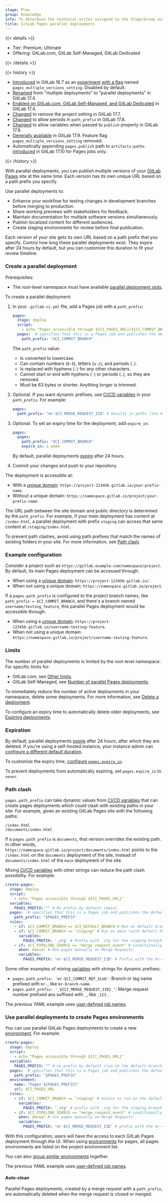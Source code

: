 ```yaml
---
stage: Plan
group: Knowledge
info: To determine the technical writer assigned to the Stage/Group associated with this page, see https://handbook.gitlab.com/handbook/product/ux/technical-writing/#assignments
title: GitLab Pages parallel deployments
---
```


{{< details >}}

- Tier: Premium, Ultimate
- Offering: GitLab.com, GitLab Self-Managed, GitLab Dedicated

{{< /details >}}

{{< history >}}

- [Introduced](https://gitlab.com/gitlab-org/gitlab/-/merge_requests/129534) in GitLab 16.7 as an [experiment](../../../policy/development_stages_support.md) [with a flag](../../feature_flags.md) named `pages_multiple_versions_setting`. Disabled by default.
- [Renamed](https://gitlab.com/gitlab-org/gitlab/-/issues/480195) from "multiple deployments" to "parallel deployments" in GitLab 17.4.
- [Enabled on GitLab.com, GitLab Self-Managed, and GitLab Dedicated](https://gitlab.com/gitlab-org/gitlab/-/issues/422145) in GitLab 17.4.
- [Changed](https://gitlab.com/gitlab-org/gitlab/-/issues/502219) to remove the project setting in GitLab 17.7.
- [Changed](https://gitlab.com/gitlab-org/gitlab/-/issues/507423) to allow periods in `path_prefix` in GitLab 17.8.
- [Changed](https://gitlab.com/gitlab-org/gitlab/-/issues/500000) to allow variables when passed to `publish` property in GitLab 17.9.
- [Generally available](https://gitlab.com/gitlab-org/gitlab/-/issues/487161) in GitLab 17.9. Feature flag `pages_multiple_versions_setting` removed.
- Automatically appending `pages.publish` path to `artifacts:paths` [introduced](https://gitlab.com/gitlab-org/gitlab/-/issues/428018) in GitLab 17.10 for Pages jobs only.

{{< /history >}}

With parallel deployments, you can publish multiple versions of your [GitLab Pages](_index.md)
site at the same time. Each version has its own unique URL based on a path prefix you specify.

Use parallel deployments to:

- Enhance your workflow for testing changes in development branches before merging
  to production.
- Share working previews with stakeholders for feedback.
- Maintain documentation for multiple software versions simultaneously.
- Publish localized content for different audiences.
- Create staging environments for review before final publication.

Each version of your site gets its own URL based on a path prefix that you specify.
Control how long these parallel deployments exist.
They expire after 24 hours by default, but you can customize this duration to fit your review timeline.

### Create a parallel deployment

Prerequisites:

- The root-level namespace must have available [parallel deployment slots](../../gitlab_com/_index.md#other-limits).

To create a parallel deployment:

1. In your `.gitlab-ci.yml` file, add a Pages job with a `path_prefix`:

   ```yaml
   pages:
     stage: deploy
     script:
       - echo "Pages accessible through ${CI_PAGES_URL}/${CI_COMMIT_BRANCH}"
     pages:  # specifies that this is a Pages job and publishes the default public directory
       path_prefix: "$CI_COMMIT_BRANCH"
   ```

   The `path_prefix` value:

   - Is converted to lowercase.
   - Can contain numbers (`0-9`), letters (`a-z`), and periods (`.`).
   - Is replaced with hyphens (`-`) for any other characters.
   - Cannot start or end with hyphens (`-`) or periods (`.`), so they are removed.
   - Must be 63 bytes or shorter. Anything longer is trimmed.

1. Optional. If you want dynamic prefixes, use
   [CI/CD variables](../../../ci/variables/where_variables_can_be_used.md#gitlab-ciyml-file) in your `path_prefix`.
   For example:

   ```yaml
   pages:
     path_prefix: "mr-$CI_MERGE_REQUEST_IID" # Results in paths like mr-123
   ```

1. Optional. To set an expiry time for the deployment, add `expire_in`:

   ```yaml
   pages:
     pages:
       path_prefix: "$CI_COMMIT_BRANCH"
       expire_in: 1 week
   ```

   By default, parallel deployments [expire](#expiration) after 24 hours.

1. Commit your changes and push to your repository.

The deployment is accessible at:

- With a [unique domain](_index.md#unique-domains): `https://project-123456.gitlab.io/your-prefix-name`.
- Without a unique domain: `https://namespace.gitlab.io/project/your-prefix-name`.

The URL path between the site domain and public directory is determined by the `path_prefix`.
For example, if your main deployment has content at `/index.html`, a parallel deployment with prefix
`staging` can access that same content at `/staging/index.html`.

To prevent path clashes, avoid using path prefixes that match the names of existing folders in your site.
For more information, see [Path clash](#path-clash).

### Example configuration

Consider a project such as `https://gitlab.example.com/namespace/project`. By default, its main Pages deployment can be accessed through:

- When using a [unique domain](_index.md#unique-domains): `https://project-123456.gitlab.io/`.
- When not using a unique domain: `https://namespace.gitlab.io/project`.

If a `pages.path_prefix` is configured to the project branch names,
like `path_prefix = $CI_COMMIT_BRANCH`, and there's a
branch named `username/testing_feature`, this parallel Pages deployment would be accessible through:

- When using a [unique domain](_index.md#unique-domains): `https://project-123456.gitlab.io/username-testing-feature`.
- When not using a unique domain: `https://namespace.gitlab.io/project/username-testing-feature`.

### Limits

The number of parallel deployments is limited by the root-level namespace. For
specific limits for:

- GitLab.com, see [Other limits](../../gitlab_com/_index.md#other-limits).
- GitLab Self-Managed, see
  [Number of parallel Pages deployments](../../../administration/instance_limits.md#number-of-parallel-pages-deployments).

To immediately reduce the number of active deployments in your namespace,
delete some deployments. For more information, see
[Delete a deployment](_index.md#delete-a-deployment).

To configure an expiry time to automatically
delete older deployments, see
[Expiring deployments](_index.md#expiring-deployments).

### Expiration

By default, parallel deployments [expire](_index.md#expiring-deployments) after 24 hours,
after which they are deleted. If you're using a self-hosted instance, your instance admin can
[configure a different default duration](../../../administration/pages/_index.md#configure-the-default-expiry-for-parallel-deployments).

To customize the expiry time, [configure `pages.expire_in`](_index.md#expiring-deployments).

To prevent deployments from automatically expiring, set `pages.expire_in` to
`never`.

### Path clash

`pages.path_prefix` can take dynamic values from [CI/CD variables](../../../ci/variables/_index.md)
that can create pages deployments which could clash with existing paths in your site.
For example, given an existing GitLab Pages site with the following paths:

```plaintext
/index.html
/documents/index.html
```

If a `pages.path_prefix` is `documents`, that version overrides the existing path.
In other words, `https://namespace.gitlab.io/project/documents/index.html` points to the
`/index.html` on the `documents` deployment of the site, instead of `documents/index.html` of the
`main` deployment of the site.

Mixing [CI/CD variables](../../../ci/variables/_index.md) with other strings can reduce the path clash
possibility. For example:

```yaml
create-pages:
  stage: deploy
  script:
    - echo "Pages accessible through ${CI_PAGES_URL}"
  variables:
    PAGES_PREFIX: "" # No prefix by default (main)
  pages:  # specifies that this is a Pages job and publishes the default public directory
    path_prefix: "$PAGES_PREFIX"
  rules:
    - if: $CI_COMMIT_BRANCH == $CI_DEFAULT_BRANCH # Run on default branch (with default PAGES_PREFIX)
    - if: $CI_COMMIT_BRANCH == "staging" # Run on main (with default PAGES_PREFIX)
      variables:
        PAGES_PREFIX: '_stg' # Prefix with _stg for the staging branch
    - if: $CI_PIPELINE_SOURCE == "merge_request_event" # Conditionally change the prefix for Merge Requests
      when: manual # Run pages manually on Merge Requests
      variables:
        PAGES_PREFIX: 'mr-$CI_MERGE_REQUEST_IID' # Prefix with the mr-<iid>, like `mr-123`
```

Some other examples of mixing [variables](../../../ci/variables/_index.md) with strings for dynamic prefixes:

- `pages.path_prefix: 'mr-$CI_COMMIT_REF_SLUG'`: Branch or tag name prefixed with `mr-`, like `mr-branch-name`.
- `pages.path_prefix: '_${CI_MERGE_REQUEST_IID}_'`: Merge request number
  prefixed ans suffixed with `_`, like `_123_`.

The previous YAML example uses [user-defined job names](_index.md#user-defined-job-names).

### Use parallel deployments to create Pages environments

You can use parallel GitLab Pages deployments to create a new [environment](../../../ci/environments/_index.md).
For example:

```yaml
create-pages:
  stage: deploy
  script:
    - echo "Pages accessible through ${CI_PAGES_URL}"
  variables:
    PAGES_PREFIX: "" # no prefix by default (run on the default branch)
  pages:  # specifies that this is a Pages job and publishes the default public directory
    path_prefix: "$PAGES_PREFIX"
  environment:
    name: "Pages ${PAGES_PREFIX}"
    url: $CI_PAGES_URL
  rules:
    - if: $CI_COMMIT_BRANCH == "staging" # ensure to run on the default branch (with default PAGES_PREFIX)
      variables:
        PAGES_PREFIX: '_stg' # prefix with _stg for the staging branch
    - if: $CI_PIPELINE_SOURCE == "merge_request_event" # conditionally change the prefix on Merge Requests
      when: manual # run pages manually on Merge Requests
      variables:
        PAGES_PREFIX: 'mr-$CI_MERGE_REQUEST_IID' # prefix with the mr-<iid>, like `mr-123`
```

With this configuration, users will have the access to each GitLab Pages deployment through the UI.
When using [environments](../../../ci/environments/_index.md) for pages, all pages environments are
listed on the project environment list.

You can also [group similar environments](../../../ci/environments/_index.md#group-similar-environments) together.

The previous YAML example uses [user-defined job names](_index.md#user-defined-job-names).

#### Auto-clean

Parallel Pages deployments, created by a merge request with a `path_prefix`, are automatically deleted when the
merge request is closed or merged.
